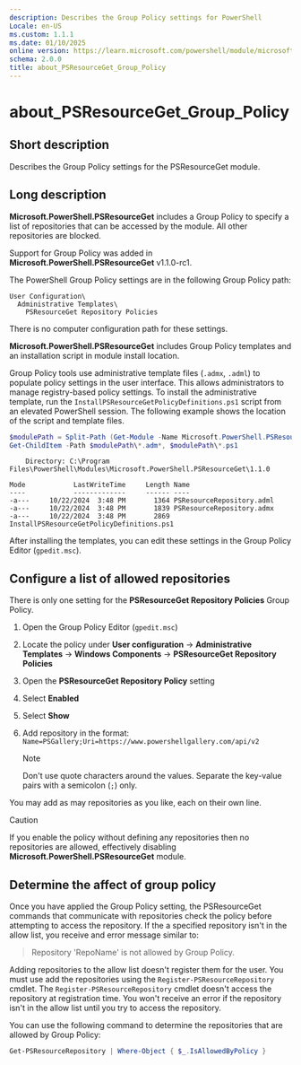 ```yaml
---
description: Describes the Group Policy settings for PowerShell
Locale: en-US
ms.custom: 1.1.1
ms.date: 01/10/2025
online version: https://learn.microsoft.com/powershell/module/microsoft.powershell.core/about/about_psresourceget_group_policy?view=powershellget-3.x&WT.mc_id=ps-gethelp
schema: 2.0.0
title: about_PSResourceGet_Group_Policy
---
```

# about_PSResourceGet_Group_Policy

## Short description

Describes the Group Policy settings for the PSResourceGet module.

## Long description

**Microsoft.PowerShell.PSResourceGet** includes a Group Policy to specify a
list of repositories that can be accessed by the module. All other repositories
are blocked.

Support for Group Policy was added in **Microsoft.PowerShell.PSResourceGet**
v1.1.0-rc1.

The PowerShell Group Policy settings are in the following Group Policy path:

```
User Configuration\
  Administrative Templates\
    PSResourceGet Repository Policies
```

There is no computer configuration path for these settings.

**Microsoft.PowerShell.PSResourceGet** includes Group Policy templates and an
installation script in module install location.

Group Policy tools use administrative template files (`.admx`, `.adml`) to
populate policy settings in the user interface. This allows administrators to
manage registry-based policy settings. To install the administrative template,
run the `InstallPSResourceGetPolicyDefinitions.ps1` script from an elevated
PowerShell session. The following example shows the location of the script and
template files.

```powershell
$modulePath = Split-Path (Get-Module -Name Microsoft.PowerShell.PSResourceGet).Path
Get-ChildItem -Path $modulePath\*.adm*, $modulePath\*.ps1
```

```Output
    Directory: C:\Program Files\PowerShell\Modules\Microsoft.PowerShell.PSResourceGet\1.1.0

Mode            LastWriteTime     Length Name
----            -------------     ------ ----
-a---     10/22/2024  3:48 PM       1364 PSResourceRepository.adml
-a---     10/22/2024  3:48 PM       1839 PSResourceRepository.admx
-a---     10/22/2024  3:48 PM       2869 InstallPSResourceGetPolicyDefinitions.ps1
```

After installing the templates, you can edit these settings in the Group Policy
Editor (`gpedit.msc`).

## Configure a list of allowed repositories

There is only one setting for the **PSResourceGet Repository Policies** Group
Policy.

1. Open the Group Policy Editor (`gpedit.msc`)
1. Locate the policy under **User configuration** -> **Administrative
   Templates** -> **Windows Components** -> **PSResourceGet Repository
   Policies**
1. Open the **PSResourceGet Repository Policy** setting
1. Select **Enabled**
1. Select **Show**
1. Add repository in the format:
   `Name=PSGallery;Uri=https://www.powershellgallery.com/api/v2`

   > [!NOTE]
   > Don't use quote characters around the values. Separate the key-value pairs
   > with a semicolon (`;`) only.

You may add as may repositories as you like, each on their own line.

> [!CAUTION]
> If you enable the policy without defining any repositories then no
> repositories are allowed, effectively disabling
> **Microsoft.PowerShell.PSResourceGet** module.

## Determine the affect of group policy

Once you have applied the Group Policy setting, the PSResourceGet commands that
communicate with repositories check the policy before attempting to access the
repository. If the a specified repository isn't in the allow list, you receive
and error message similar to:

> Repository 'RepoName' is not allowed by Group Policy.

Adding repositories to the allow list doesn't register them for the user. You
must use add the repositories using the `Register-PSResourceRepository` cmdlet.
The `Register-PSResourceRepository` cmdlet doesn't access the repository at
registration time. You won't receive an error if the repository isn't in the
allow list until you try to access the repository.

You can use the following command to determine the repositories that are
allowed by Group Policy:

```powershell
Get-PSResourceRepository | Where-Object { $_.IsAllowedByPolicy }
```
